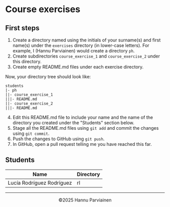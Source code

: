 # Course exercises

## First steps

1. Create a directory named using the initials of your surname(s) and first name(s) under the `exercises` directory (in lower-case letters). For example, I (Hannu Parviainen) would create a directory `ph`.
2. Create subdirectories `course_exercise_1` and `course_exercise_2` under this directory.
3. Create empty README.md files under each exercise directory.
  
Now, your directory tree should look like:
  
    students
    |- ph
    ||- course_exercise_1
    |||- README.md
    ||- course_exercise_2
    |||- README.md


4. Edit this README.md file to include your name and the name of the directory you created under the "Students" section below.
5. Stage all the README.md files using `git add` and commit the changes using `git commit`.
6. Push the changes to GitHub using `git push`.
7. In GitHub, open a pull request telling me you have reached this far.

## Students

| Name | Directory |
|--|--|
| Lucía Rodríguez Rodríguez | rl |

---
<p align="center">
&copy;2025 Hannu Parviainen
</p>
